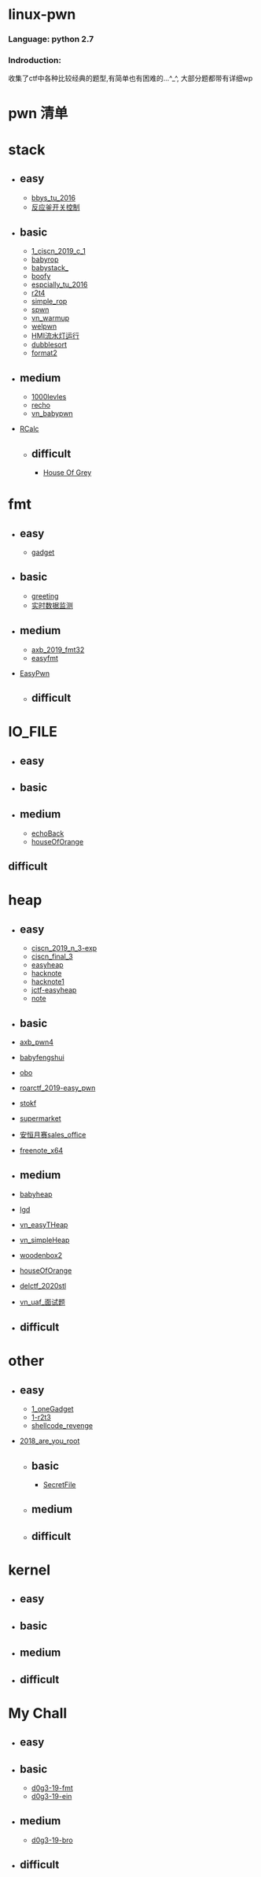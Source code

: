 # linux-pwn

### Language: python 2.7

### Indroduction:

收集了ctf中各种比较经典的题型,有简单也有困难的...^_^, 大部分题都带有详细wp

# pwn 清单


# stack
  * ## easy

	* [bbys_tu_2016](https://github.com/I0gan/linux-pwn/tree/master/stack/easy/bbys_tu_2016) 
	* [反应釜开关控制](https://github.com/I0gan/linux-pwn/tree/master/stack/easy/%E5%8F%8D%E5%BA%94%E9%87%9C%E5%BC%80%E5%85%B3%E6%8E%A7%E5%88%B6)


  * ## basic
	* [1_ciscn_2019_c_1](https://github.com/I0gan/linux-pwn/tree/master/stack/basis/1_ciscn_2019_c_1)
	* [babyrop](https://github.com/I0gan/linux-pwn/tree/master/stack/basis/babyrop)
	* [babystack_](https://github.com/I0gan/linux-pwn/tree/master/stack/basis/babystack_)
	* [boofy](https://github.com/I0gan/linux-pwn/tree/master/stack/basis/boofy)
	* [espcially_tu_2016](https://github.com/I0gan/linux-pwn/tree/master/stack/basis/espcially_tu_2016)
	* [r2t4](https://github.com/I0gan/linux-pwn/tree/master/stack/basis/r2t4)
	* [simple_rop](https://github.com/I0gan/linux-pwn/tree/master/stack/basis/simple_rop)
	* [spwn](https://github.com/I0gan/linux-pwn/tree/master/stack/basis/spwn)
	* [vn_warmup](https://github.com/I0gan/linux-pwn/tree/master/stack/basis/vn_warmup)
	* [welpwn](https://github.com/I0gan/linux-pwn/tree/master/stack/basis/welpwn)
	* [HMI流水灯运行](https://github.com/I0gan/linux-pwn/tree/master/stack/basis/HMI)
	* [dubblesort](https://github.com/I0gan/linux-pwn/tree/master/stack/basis/dubblesort)
	* [format2](https://github.com/I0gan/linux-pwn/tree/master/stack/basis/format2)
	
  * ## medium
	* [1000levles](https://github.com/I0gan/linux-pwn/tree/master/stack/medium/1000levles)
	* [recho](https://github.com/I0gan/linux-pwn/tree/master/stack/medium/recho)
	* [vn_babypwn](https://github.com/I0gan/linux-pwn/tree/master/stack/medium/vn_babypwn)
* [RCalc](https://github.com/I0gan/linux-pwn/tree/master/stack/medium/RCalc)
	
  * ## difficult
	* [House Of Grey](https://github.com/I0gan/linux-pwn/blob/master/stack/difficult/house_of_grey/house_of_grey.md)


# fmt

  * ## easy
	* [gadget](https://github.com/I0gan/linux-pwn/tree/master/fmt/easy/gadget)


  * ## basic
	* [greeting](https://github.com/I0gan/linux-pwn/tree/master/fmt/basis/greeting)
	* [实时数据监测](https://github.com/I0gan/linux-pwn/tree/master/fmt/basis/%E5%AE%9E%E6%97%B6%E6%95%B0%E6%8D%AE%E7%9B%91%E6%B5%8B)

  * ## medium
	* [axb_2019_fmt32](https://github.com/I0gan/linux-pwn/tree/master/fmt/medium/axb_2019_fmt32)
	* [easyfmt](https://github.com/I0gan/linux-pwn/tree/master/fmt/medium/easyfmt)
* [EasyPwn](https://github.com/I0gan/linux-pwn/tree/master/fmt/medium/EasyPwn)
	
  * ## difficult

# IO_FILE

  * ## easy


  * ## basic

  * ## medium
	* [echoBack](https://github.com/I0gan/linux-pwn/tree/master/io_file/medium/echoBack)
	* [houseOfOrange](https://github.com/I0gan/linux-pwn/tree/master/heap/medium/houseOfOrange)

## difficult


# heap

  * ## easy
	* [ciscn_2019_n_3-exp](https://github.com/I0gan/linux-pwn/tree/master/heap/easy/ciscn_2019_n_3-exp)
	* [ciscn_final_3](https://github.com/I0gan/linux-pwn/tree/master/heap/easy/ciscn_final_3)
	* [easyheap](https://github.com/I0gan/linux-pwn/tree/master/heap/easy/easyheap)
	* [hacknote](https://github.com/I0gan/linux-pwn/tree/master/heap/easy/hacknote)
	* [hacknote1](https://github.com/I0gan/linux-pwn/tree/master/heap/easy/hacknote1)
	* [jctf-easyheap](https://github.com/I0gan/linux-pwn/tree/master/heap/easy/jctf-easyheap)
	* [note](https://github.com/I0gan/linux-pwn/tree/master/heap/easy/note)


  * ## basic

  * [axb_pwn4](https://github.com/I0gan/linux-pwn/tree/master/heap/basis/axb_pwn4)
  * [babyfengshui](https://github.com/I0gan/linux-pwn/tree/master/heap/basis/babyfengshui)
  * [obo](https://github.com/I0gan/linux-pwn/tree/master/heap/basis/obo)
  * [roarctf_2019-easy_pwn](https://github.com/I0gan/linux-pwn/tree/master/heap/basis/roarctf_2019-easy_pwn)
  * [stokf](https://github.com/I0gan/linux-pwn/tree/master/heap/basis/stokf)
  * [supermarket](https://github.com/I0gan/linux-pwn/tree/master/heap/basis/supermarket)
  * [安恒月赛sales_office](https://github.com/I0gan/linux-pwn/tree/master/heap/basis/sales_office)
  * [freenote_x64](heap/basis)

  * ## medium

  * [babyheap](https://github.com/I0gan/linux-pwn/tree/master/heap/medium/babyheap)
  * [lgd](https://github.com/I0gan/linux-pwn/tree/master/heap/medium/lgd)
  * [vn_easyTHeap](https://github.com/I0gan/linux-pwn/tree/master/heap/medium/vn_easyTHeap)
  * [vn_simpleHeap](https://github.com/I0gan/linux-pwn/tree/master/heap/medium/vn_simpleHeap)
  * [woodenbox2](https://github.com/I0gan/linux-pwn/tree/master/heap/medium/woodenbox2)
  * [houseOfOrange](https://github.com/I0gan/linux-pwn/tree/master/heap/medium/houseOfOrange)
  * [delctf_2020stl](https://github.com/I0gan/linux-pwn/tree/master/heap/medium/delctf_2020stl)
  * [vn_uaf_面试题](https://github.com/I0gan/linux-pwn/tree/master/heap/medium/uaf)

  * ## difficult


# other

  * ## easy
	* [1_oneGadget](https://github.com/I0gan/linux-pwn/tree/master/other/easy/1_oneGadget)
	* [1-r2t3](https://github.com/I0gan/linux-pwn/tree/master/other/easy/integeroverflow/1-r2t3)
	* [shellcode_revenge](other/easy/shellcode_revenge)
* [2018_are_you_root](https://github.com/I0gan/linux-pwn/tree/master/other/easy/2018_are_you_root)
	
  * ## basic
	* [SecretFile](https://github.com/I0gan/linux-pwn/tree/master/other/basis/SecretFile)

  * ## medium


  * ## difficult


# kernel

  * ## easy


  * ## basic


  * ## medium


  * ## difficult


# My Chall
  * ## easy


  * ## basic
	* [d0g3-19-fmt](https://github.com/I0gan/linux-pwn/tree/master/mychall/d0g3-19-fmt)
	* [d0g3-19-ein](https://github.com/I0gan/linux-pwn/tree/master/mychall/d0g3-19-ein)

  * ## medium
	* [d0g3-19-bro](https://github.com/I0gan/linux-pwn/tree/master/mychall/d0g3-19-bro)
  * ## difficult







